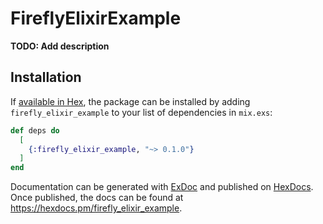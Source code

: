 # FireflyElixirExample

**TODO: Add description**

## Installation

If [available in Hex](https://hex.pm/docs/publish), the package can be installed
by adding `firefly_elixir_example` to your list of dependencies in `mix.exs`:

```elixir
def deps do
  [
    {:firefly_elixir_example, "~> 0.1.0"}
  ]
end
```

Documentation can be generated with [ExDoc](https://github.com/elixir-lang/ex_doc)
and published on [HexDocs](https://hexdocs.pm). Once published, the docs can
be found at <https://hexdocs.pm/firefly_elixir_example>.

